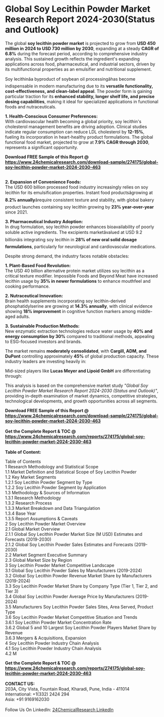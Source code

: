 <h1>Global Soy Lecithin Powder Market Research Report 2024-2030(Status and Outlook)</h1><p>The global <strong>soy lecithin powder market</strong> is projected to grow from <strong>USD 450 million in 2024 to USD 730 million by 2030</strong>, expanding at a steady <strong>CAGR of 6.8%</strong> during the forecast period, according to comprehensive industry analysis. This sustained growth reflects the ingredient's expanding applications across food, pharmaceutical, and industrial sectors, driven by its multifunctional properties as an emulsifier and nutritional supplement.</p><p>Soy lecithinâa byproduct of soybean oil processingâhas become indispensable in modern manufacturing due to its <strong>versatile functionality, cost-effectiveness, and clean-label appeal</strong>. The powder form is gaining particular traction for its <strong>enhanced stability, longer shelf life, and precise dosing capabilities</strong>, making it ideal for specialized applications in functional foods and nutraceuticals.</p><p><strong>1. Health-Conscious Consumer Preferences:</strong><br>
With cardiovascular health becoming a global priority, soy lecithin's cholesterol management benefits are driving adoption. Clinical studies indicate regular consumption can reduce LDL cholesterol by <strong>12-15%</strong>, fueling its incorporation in heart-healthy product formulations. The global functional food market, projected to grow at <strong>7.9% CAGR through 2030</strong>, represents a significant opportunity.</p><div><b>Download FREE Sample of this Report @ 
            <a href="https://www.24chemicalresearch.com/download-sample/274175/global-soy-lecithin-powder-market-2024-2030-463">
            https://www.24chemicalresearch.com/download-sample/274175/global-soy-lecithin-powder-market-2024-2030-463</a></b></div><br><p><strong>2. Expansion of Convenience Foods:</strong><br>
The USD 600 billion processed food industry increasingly relies on soy lecithin for its emulsification properties. Instant food productsâgrowing at <strong>8.2% annually</strong>ârequire consistent texture and stability, with global bakery product launches containing soy lecithin growing by <strong>23% year-over-year</strong> since 2021.</p><p><strong>3. Pharmaceutical Industry Adoption:</strong><br>
In drug formulation, soy lecithin powder enhances bioavailability of poorly soluble active ingredients. The excipients marketâvalued at USD 9.2 billionâis integrating soy lecithin in <strong>28% of new oral solid dosage formulations</strong>, particularly for neurological and cardiovascular medications.</p><p>Despite strong demand, the industry faces notable obstacles:</p><p><strong>1. Plant-Based Food Revolution:</strong><br>
The USD 40 billion alternative protein market utilizes soy lecithin as a critical texture modifier. Impossible Foods and Beyond Meat have increased lecithin usage by <strong>35% in newer formulations</strong> to enhance mouthfeel and cooking performance.</p><p><strong>2. Nutraceutical Innovation:</strong><br>
Brain health supplements incorporating soy lecithin-derived phosphatidylserine are growing at <strong>14.3% annually</strong>, with clinical evidence showing <strong>18% improvement</strong> in cognitive function markers among middle-aged adults.</p><p><strong>3. Sustainable Production Methods:</strong><br>
New enzymatic extraction technologies reduce water usage by <strong>40% and energy consumption by 30%</strong> compared to traditional methods, appealing to ESG-focused investors and brands.</p><p>The market remains <strong>moderately consolidated</strong>, with <strong>Cargill, ADM, and DuPont</strong> controlling approximately <strong>45%</strong> of global production capacity. These industry leaders are investing heavily in:</p><p>Mid-sized players like <strong>Lucas Meyer and Lipoid GmbH</strong> are differentiating through:</p><p>This analysis is based on the comprehensive market study <em>"Global Soy Lecithin Powder Market Research Report 2024-2030 (Status and Outlook)"</em>, providing in-depth examination of market dynamics, competitive strategies, technological developments, and growth opportunities across all segments.</p><div><b>Download FREE Sample of this Report @ 
            <a href="https://www.24chemicalresearch.com/download-sample/274175/global-soy-lecithin-powder-market-2024-2030-463">
            https://www.24chemicalresearch.com/download-sample/274175/global-soy-lecithin-powder-market-2024-2030-463</a></b></div><br><div><b>Get the Complete Report & TOC @ 
            <a href="https://www.24chemicalresearch.com/reports/274175/global-soy-lecithin-powder-market-2024-2030-463">
            https://www.24chemicalresearch.com/reports/274175/global-soy-lecithin-powder-market-2024-2030-463</a></b></div><br>
            <b>Table of Content:</b><p>Table of Contents<br />
1 Research Methodology and Statistical Scope<br />
1.1 Market Definition and Statistical Scope of Soy Lecithin Powder<br />
1.2 Key Market Segments<br />
1.2.1 Soy Lecithin Powder Segment by Type<br />
1.2.2 Soy Lecithin Powder Segment by Application<br />
1.3 Methodology & Sources of Information<br />
1.3.1 Research Methodology<br />
1.3.2 Research Process<br />
1.3.3 Market Breakdown and Data Triangulation<br />
1.3.4 Base Year<br />
1.3.5 Report Assumptions & Caveats<br />
2 Soy Lecithin Powder Market Overview<br />
2.1 Global Market Overview<br />
2.1.1 Global Soy Lecithin Powder Market Size (M USD) Estimates and Forecasts (2019-2030)<br />
2.1.2 Global Soy Lecithin Powder Sales Estimates and Forecasts (2019-2030)<br />
2.2 Market Segment Executive Summary<br />
2.3 Global Market Size by Region<br />
3 Soy Lecithin Powder Market Competitive Landscape<br />
3.1 Global Soy Lecithin Powder Sales by Manufacturers (2019-2024)<br />
3.2 Global Soy Lecithin Powder Revenue Market Share by Manufacturers (2019-2024)<br />
3.3 Soy Lecithin Powder Market Share by Company Type (Tier 1, Tier 2, and Tier 3)<br />
3.4 Global Soy Lecithin Powder Average Price by Manufacturers (2019-2024)<br />
3.5 Manufacturers Soy Lecithin Powder Sales Sites, Area Served, Product Type<br />
3.6 Soy Lecithin Powder Market Competitive Situation and Trends<br />
3.6.1 Soy Lecithin Powder Market Concentration Rate<br />
3.6.2 Global 5 and 10 Largest Soy Lecithin Powder Players Market Share by Revenue<br />
3.6.3 Mergers & Acquisitions, Expansion<br />
4 Soy Lecithin Powder Industry Chain Analysis<br />
4.1 Soy Lecithin Powder Industry Chain Analysis<br />
4.2 M</p><div><b>Get the Complete Report & TOC @ 
            <a href="https://www.24chemicalresearch.com/reports/274175/global-soy-lecithin-powder-market-2024-2030-463">
            https://www.24chemicalresearch.com/reports/274175/global-soy-lecithin-powder-market-2024-2030-463</a></b></div><br><b>CONTACT US:</b><br>
            203A, City Vista, Fountain Road, Kharadi, Pune, India - 411014<br>
            International: +1(332) 2424 294<br>
            Asia: +91 9169162030 <br><br>
            Follow Us On LinkedIn: <a href="https://www.linkedin.com/company/24chemicalresearch/">24ChemicalResearch LinkedIn</a>